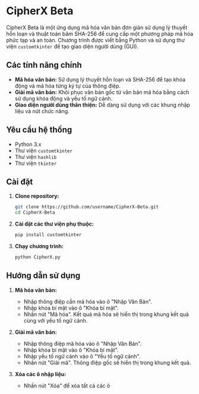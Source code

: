 # CipherX Beta

CipherX Beta là một ứng dụng mã hóa văn bản đơn giản sử dụng lý thuyết hỗn loạn và thuật toán băm SHA-256 để cung cấp một phương pháp mã hóa phức tạp và an toàn. Chương trình được viết bằng Python và sử dụng thư viện `customtkinter` để tạo giao diện người dùng (GUI).

## Các tính năng chính

- **Mã hóa văn bản:** Sử dụng lý thuyết hỗn loạn và SHA-256 để tạo khóa động và mã hóa từng ký tự của thông điệp.
- **Giải mã văn bản:** Khôi phục văn bản gốc từ văn bản mã hóa bằng cách sử dụng khóa động và yếu tố ngữ cảnh.
- **Giao diện người dùng thân thiện:** Dễ dàng sử dụng với các khung nhập liệu và nút chức năng.

## Yêu cầu hệ thống

- Python 3.x
- Thư viện `customtkinter`
- Thư viện `hashlib`
- Thư viện `tkinter`

## Cài đặt

1. **Clone repository:**

    ```sh
    git clone https://github.com/username/CipherX-Beta.git
    cd CipherX-Beta
    ```

2. **Cài đặt các thư viện phụ thuộc:**

    ```sh
    pip install customtkinter
    ```

3. **Chạy chương trình:**

    ```sh
    python CipherX.py
    ```

## Hướng dẫn sử dụng

1. **Mã hóa văn bản:**
   - Nhập thông điệp cần mã hóa vào ô "Nhập Văn Bản".
   - Nhập khóa bí mật vào ô "Khóa bí mật".
   - Nhấn nút "Mã hóa". Kết quả mã hóa sẽ hiển thị trong khung kết quả cùng với yếu tố ngữ cảnh.

2. **Giải mã văn bản:**
   - Nhập thông điệp mã hóa vào ô "Nhập Văn Bản".
   - Nhập khóa bí mật vào ô "Khóa bí mật".
   - Nhập yếu tố ngữ cảnh vào ô "Yếu tố ngữ cảnh".
   - Nhấn nút "Giải mã". Thông điệp gốc sẽ hiển thị trong khung kết quả.

3. **Xóa các ô nhập liệu:**
   - Nhấn nút "Xóa" để xóa tất cả các ô 
